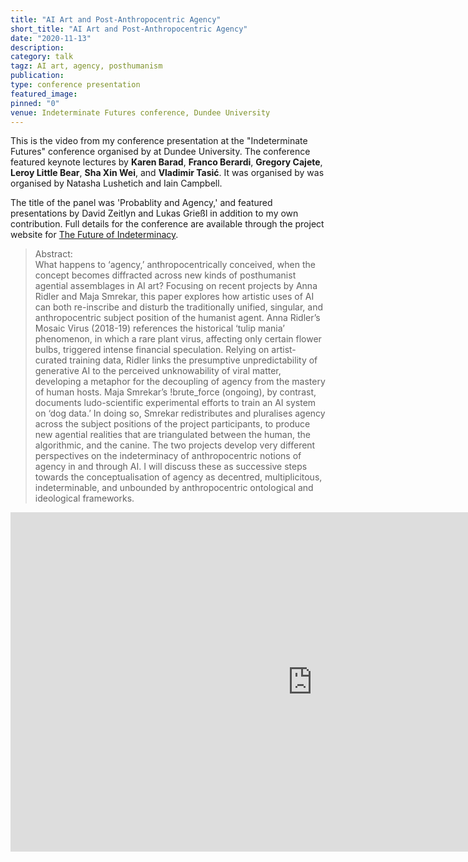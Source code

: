 ```yaml
---
title: "AI Art and Post-Anthropocentric Agency"
short_title: "AI Art and Post-Anthropocentric Agency"
date: "2020-11-13"
description:
category: talk
tagz: AI art, agency, posthumanism
publication:
type: conference presentation
featured_image:
pinned: "0"
venue: Indeterminate Futures conference, Dundee University
---
```


This is the video from my conference presentation at the "Indeterminate Futures" conference organised by at Dundee University. The conference featured keynote lectures by **Karen Barad**, **Franco Berardi**, **Gregory Cajete**, **Leroy Little Bear**, **Sha Xin Wei**, and **Vladimir Tasić**. It was organised by was organised by Natasha Lushetich and Iain Campbell.

The title of the panel was 'Probablity and Agency,' and featured presentations by David Zeitlyn and Lukas Grießl in addition to my own contribution. Full details for the conference are available through the project website for [The Future of Indeterminacy](https://indeterminacy.ac.uk/indeterminate-futures/).

>Abstract: <br>
What happens to ‘agency,’ anthropocentrically conceived, when the concept becomes diffracted across new kinds of posthumanist agential assemblages in AI art? Focusing on recent projects by Anna Ridler and Maja Smrekar, this paper explores how artistic uses of AI can both re-inscribe and disturb the traditionally unified, singular, and anthropocentric subject position of the humanist agent.
Anna Ridler’s Mosaic Virus (2018-19) references the historical ‘tulip mania’ phenomenon, in which a rare plant virus, affecting only certain flower bulbs, triggered intense financial speculation. Relying on artist-curated training data, Ridler links the presumptive unpredictability of generative AI to the perceived unknowability of viral matter, developing a metaphor for the decoupling of agency from the mastery of human hosts. Maja Smrekar’s !brute_force (ongoing), by contrast, documents ludo-scientific experimental efforts to train an AI system on ‘dog data.’ In doing so, Smrekar redistributes and pluralises agency across the subject positions of the project participants, to produce new agential realities that are triangulated between the human, the algorithmic, and the canine.
The two projects develop very different perspectives on the indeterminacy of anthropocentric notions of agency in and through AI. I will discuss these as successive steps towards the conceptualisation of agency as decentred, multiplicitous, indeterminable, and unbounded by anthropocentric ontological and ideological frameworks.

<iframe width="966" height="543" src="https://www.youtube.com/embed/yyL8L9X4uD0" title="YouTube video player" frameborder="0" allow="accelerometer; autoplay; clipboard-write; encrypted-media; gyroscope; picture-in-picture" allowfullscreen></iframe>
